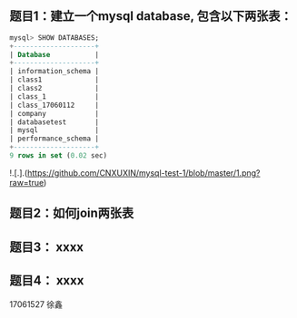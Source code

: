 ## 题目1：建立一个mysql database, 包含以下两张表：
```sql
mysql> SHOW DATABASES;
+--------------------+
| Database           |
+--------------------+
| information_schema |
| class1             |
| class2             |
| class_1            |
| class_17060112     |
| company            |
| databasetest       |
| mysql              |
| performance_schema |
+--------------------+
9 rows in set (0.02 sec)
```
!.[.].(https://github.com/CNXUXIN/mysql-test-1/blob/master/1.png?raw=true)

## 题目2：如何join两张表

## 题目3： xxxx

## 题目4： xxxx
17061527 徐鑫

